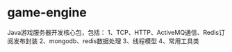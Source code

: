 # game-engine
Java游戏服务器开发核心包，包括：
1、TCP、HTTP、ActiveMQ通信、Redis订阅发布封装
2、mongodb、redis数据处理
3、线程模型
4、常用工具类
